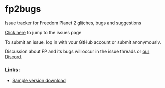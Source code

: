 # fp2bugs
Issue tracker for Freedom Planet 2 glitches, bugs and suggestions

[Click here](https://github.com/GalaxyTrail/fp2bugs/issues) to jump to the issues page.

To submit an issue, log in with your GitHub account or [submit anonymously](https://gitreports.com/issue/GalaxyTrail/fp2bugs).

Discussion about FP and its bugs will occur in the issue threads or [our Discord](https://freedompla.net/discord).

### Links:
* [Sample version download](https://freedompla.net/demo)
